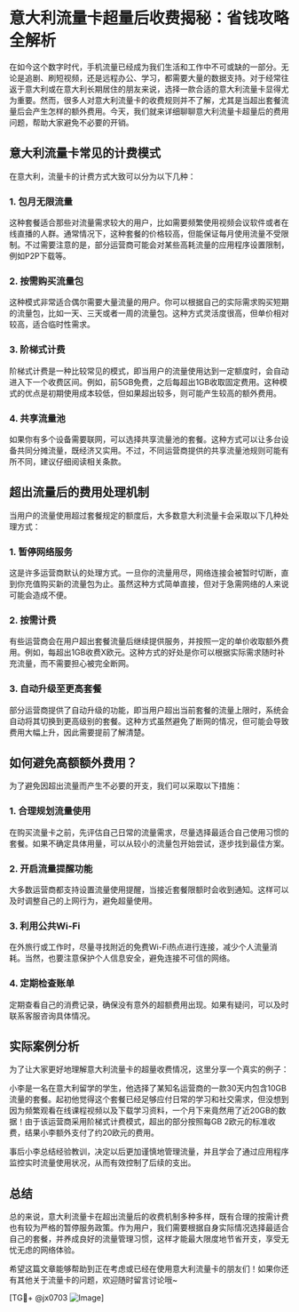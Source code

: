 # 意大利流量卡超量后收费揭秘：省钱攻略全解析

在如今这个数字时代，手机流量已经成为我们生活和工作中不可或缺的一部分。无论是追剧、刷短视频，还是远程办公、学习，都需要大量的数据支持。对于经常往返于意大利或在意大利长期居住的朋友来说，选择一款合适的意大利流量卡显得尤为重要。然而，很多人对意大利流量卡的收费规则并不了解，尤其是当超出套餐流量后会产生怎样的额外费用。今天，我们就来详细聊聊意大利流量卡超量后的费用问题，帮助大家避免不必要的开销。

## 意大利流量卡常见的计费模式

在意大利，流量卡的计费方式大致可以分为以下几种：

### 1. **包月无限流量**
   这种套餐适合那些对流量需求较大的用户，比如需要频繁使用视频会议软件或者在线直播的人群。通常情况下，这种套餐的价格较高，但能保证每月使用流量不受限制。不过需要注意的是，部分运营商可能会对某些高耗流量的应用程序设置限制，例如P2P下载等。

### 2. **按需购买流量包**
   这种模式非常适合偶尔需要大量流量的用户。你可以根据自己的实际需求购买短期的流量包，比如一天、三天或者一周的流量包。这种方式灵活度很高，但单价相对较高，适合临时性需求。

### 3. **阶梯式计费**
   阶梯式计费是一种比较常见的模式，即当用户的流量使用达到一定额度时，会自动进入下一个收费区间。例如，前5GB免费，之后每超出1GB收取固定费用。这种模式的优点是初期使用成本较低，但如果超出较多，则可能产生较高的额外费用。

### 4. **共享流量池**
   如果你有多个设备需要联网，可以选择共享流量池的套餐。这种方式可以让多台设备共同分摊流量，既经济又实用。不过，不同运营商提供的共享流量池规则可能有所不同，建议仔细阅读相关条款。

## 超出流量后的费用处理机制

当用户的流量使用超过套餐规定的额度后，大多数意大利流量卡会采取以下几种处理方式：

### 1. **暂停网络服务**
   这是许多运营商默认的处理方式。一旦你的流量用尽，网络连接会被暂时切断，直到你充值购买新的流量包为止。虽然这种方式简单直接，但对于急需网络的人来说可能会造成不便。

### 2. **按需计费**
   有些运营商会在用户超出套餐流量后继续提供服务，并按照一定的单价收取额外费用。例如，每超出1GB收费X欧元。这种方式的好处是你可以根据实际需求随时补充流量，而不需要担心被完全断网。

### 3. **自动升级至更高套餐**
   部分运营商提供了自动升级的功能，即当用户超出当前套餐的流量上限时，系统会自动将其切换到更高级别的套餐。这种方式虽然避免了断网的情况，但可能会导致费用大幅上升，因此需要提前了解清楚。

## 如何避免高额额外费用？

为了避免因超出流量而产生不必要的开支，我们可以采取以下措施：

### 1. **合理规划流量使用**
   在购买流量卡之前，先评估自己日常的流量需求，尽量选择最适合自己使用习惯的套餐。如果不确定具体用量，可以从较小的流量包开始尝试，逐步找到最佳方案。

### 2. **开启流量提醒功能**
   大多数运营商都支持设置流量使用提醒，当接近套餐限额时会收到通知。这样可以及时调整自己的上网行为，避免超量使用。

### 3. **利用公共Wi-Fi**
   在外旅行或工作时，尽量寻找附近的免费Wi-Fi热点进行连接，减少个人流量消耗。当然，也要注意保护个人信息安全，避免连接不可信的网络。

### 4. **定期检查账单**
   定期查看自己的消费记录，确保没有意外的超额费用出现。如果有疑问，可以及时联系客服咨询具体情况。

## 实际案例分析

为了让大家更好地理解意大利流量卡的超量收费情况，这里分享一个真实的例子：

小李是一名在意大利留学的学生，他选择了某知名运营商的一款30天内包含10GB流量的套餐。起初他觉得这个套餐已经足够应付日常的学习和社交需求，但没想到因为频繁观看在线课程视频以及下载学习资料，一个月下来竟然用了近20GB的数据！由于该运营商采用阶梯式计费模式，超出的部分按照每GB 2欧元的标准收费，结果小李额外支付了约20欧元的费用。

事后小李总结经验教训，决定以后更加谨慎地管理流量，并且学会了通过应用程序监控实时流量使用状况，从而有效控制了后续的支出。

## 总结

总的来说，意大利流量卡在超出流量后的收费机制多种多样，既有合理的按需计费也有较为严格的暂停服务政策。作为用户，我们需要根据自身实际情况选择最适合自己的套餐，并养成良好的流量管理习惯，这样才能最大限度地节省开支，享受无忧无虑的网络体验。

希望这篇文章能够帮助到正在考虑或已经在使用意大利流量卡的朋友们！如果你还有其他关于流量卡的问题，欢迎随时留言讨论哦~

[TG💪+ @jx0703 ![Image](https://github.com/user-attachments/assets/dbca1d08-cadb-493c-b0ec-ad6f7a83f270)]